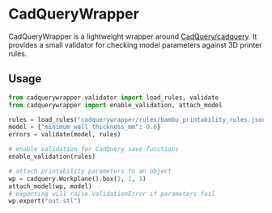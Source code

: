# CadQueryWrapper

CadQueryWrapper is a lightweight wrapper around [CadQuery/cadquery](https://github.com/CadQuery/cadquery). It provides a small validator for checking model parameters against 3D printer rules.

## Usage

```python
from cadquerywrapper.validator import load_rules, validate
from cadquerywrapper import enable_validation, attach_model

rules = load_rules("cadquerywrapper/rules/bambu_printability_rules.json")
model = {"minimum_wall_thickness_mm": 0.6}
errors = validate(model, rules)

# enable validation for CadQuery save functions
enable_validation(rules)

# attach printability parameters to an object
wp = cadquery.Workplane().box(1, 1, 1)
attach_model(wp, model)
# exporting will raise ValidationError if parameters fail
wp.export("out.stl")
```
